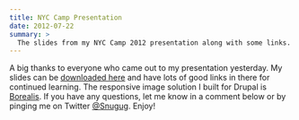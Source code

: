 ```yaml
---
title: NYC Camp Presentation
date: 2012-07-22
summary: >
  The slides from my NYC Camp 2012 presentation along with some links.
---
```


A big thanks to everyone who came out to my presentation yesterday. My slides can be [downloaded here](https://snugug.com/documents/nyc-camp-presentation/session.pdf) and have lots of good links in there for continued learning. The responsive image solution I built for Drupal is [Borealis](http://drupal.org/project/borealis). If you have any questions, let me know in a comment below or by pinging me on Twitter [@Snugug](http://twitter.com/snugug). Enjoy!
